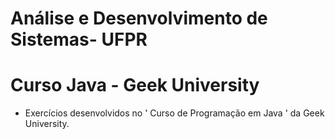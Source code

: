 # Análise e Desenvolvimento de Sistemas- UFPR
# Curso Java - Geek University

- Exercícios desenvolvidos no ' Curso de Programação em Java ' da  Geek University.
